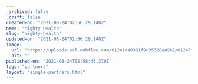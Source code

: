 ```yaml
---
_archived: false
_draft: false
created-on: "2021-08-24T02:56:29.140Z"
name: "Mighty Health"
slug: "mighty-health"
updated-on: "2021-08-24T02:56:29.140Z"
image:
  url: "https://uploads-ssl.webflow.com/61241da8381f9c35320e4962/61245fd9b581c169f24116e2_b-VkTYFq_400x400-removebg-preview.png"
  alt: ""
published-on: "2021-08-24T02:58:45.370Z"
tags: "partners"
layout: "single-partners.html"
---
```



